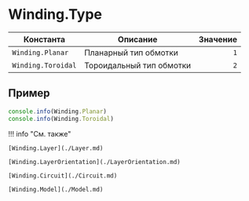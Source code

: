 # Winding.Type
<!--start-->
| Константа          | Описание                 | Значение |
|--------------------|--------------------------|---------:|
| `Winding.Planar`   | Планарный тип обмотки    | `1`      |
| `Winding.Toroidal` | Тороидальный тип обмотки | `2`      |
<!--end-->

## Пример
```javascript linenums="1"
console.info(Winding.Planar)
console.info(Winding.Toroidal)
```

!!! info "См. также"

    [Winding.Layer](./Layer.md)

    [Winding.LayerOrientation](./LayerOrientation.md)

    [Winding.Circuit](./Circuit.md)

    [Winding.Model](./Model.md)
